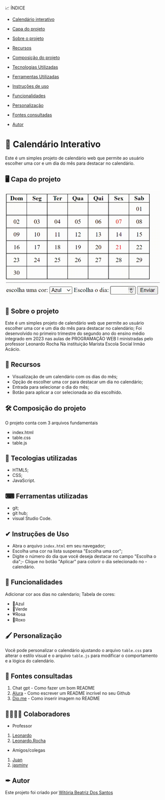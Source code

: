 📈 ÍNDICE

* [Calendário interativo](https://github.com/Witoriabeatriz/Calendario-interativo/tree/main#%EF%B8%8F-capa-do-projeto)

* [Capa do projeto](https://github.com/Witoriabeatriz/Calendario-interativo/tree/main#%EF%B8%8F-capa-do-projeto)
  
* [Sobre o projeto](https://github.com/Witoriabeatriz/Calendario-interativo/tree/main#-sobre-o-projeto)  

* [Recursos](https://github.com/Witoriabeatriz/Calendario-interativo/tree/main#-recursos)

* [Composição do projeto](https://github.com/Witoriabeatriz/Calendario-interativo/blob/main/README.md#%EF%B8%8F-composi%C3%A7%C3%A3o-do-projeto)
 
* [Tecnologias Utilizadas](https://github.com/Witoriabeatriz/Calendario-interativo/tree/main#tecologias-utilizadas)  

* [Ferramentas Utilizadas](https://github.com/Witoriabeatriz/Calendario-interativo/tree/main#-ferramentas-utilizadas)

 * [Instruções de uso](https://github.com/Witoriabeatriz/Calendario-interativo/tree/main#-instru%C3%A7%C3%B5es-de-uso)

* [Funcionalidades](https://github.com/Witoriabeatriz/Calendario-interativo/tree/main#funcionalidades)
  
* [Personalização](https://github.com/Witoriabeatriz/Calendario-interativo/tree/main#-personaliza%C3%A7%C3%A3o)
 
* [Fontes consultadas](https://github.com/Witoriabeatriz/Calendario-interativo/tree/main#-fontes-consultadas)
 
* [Autor](https://github.com/Witoriabeatriz/Calendario-interativo/tree/main#-autor)  
# 📆 Calendário Interativo 
Este é um simples projeto de calendário web que permite ao usuário escolher uma cor e um dia do mês para destacar no calendário.

## 🖥️ Capa do projeto
<img src="imgs/Funcionando.gif">

## 📌 Sobre o projeto 
Este é um simples projeto de calendário web que permite ao usuário escolher uma cor e um dia do mês para destacar no calendário;
Foi desenvolvido no primeiro trimestre do segundo ano do ensino médio integrado em 2023 nas aulas de PROGRAMAÇÃO WEB I ministradas pelo professor Leonardo Rocha Na instituição Marista Escola Social Irmão Acácio.

## 📝 Recursos
- Visualização de um calendário com os dias do mês;
- Opção de escolher uma cor para destacar um dia no calendário;
- Entrada para selecionar o dia do mês;
- Botão para aplicar a cor selecionada ao dia escolhido.

## 🛠️ Composição do projeto 
O projeto conta com 3  arquivos fundamentais 

* index.html
* table.css
* table.js

## 🤖 Tecologias utilizadas
- HTML5;
- CSS;
- JavaScript.

## ⌨ Ferramentas utilizadas
- git; 
- git hub;
- visual Studio Code.
 
## ✔ Instruções de Uso
- Abra o arquivo `index.html` em seu navegador;
- Escolha uma cor na lista suspensa "Escolha uma cor";
- Digite o número do dia que você deseja destacar no campo "Escolha o dia";- Clique no botão "Aplicar" para colorir o dia selecionado no -calendário.
 
## 👾 Funcionalidades
Adicionar cor aos dias no calendario;
Tabela de cores:
* 💙Azul
* 💚Verde
* 💗Rosa
* 💜Roxo

## 🖌 Personalização
Você pode personalizar o calendário ajustando o arquivo `table.css` para alterar o estilo visual e o arquivo `table.js` para modificar o comportamento e a lógica do calendário.

## 🔗 Fontes consultadas
1. Chat gpt - Como fazer um bom README 
2. [Alura](https://www.alura.com.br/artigos/escrever-bom-readme) - Como escrever um README incrível no seu Github  
3. [Dio.me](https://www.dio.me/articles/personalize-o-readme-no-github) - Como inserir imagem no README     

## 🫱🏻‍🫲🏽 Colaboradores

* Professor  
1. [Leonardo](https://github.com/leonardossrocha)
2. [Leonardo.Rocha](https://github.com/leonardoRochaMarista)  

* Amigos/colegas  
1. [Juan](https://github.com/Juanbyluna)
2. [jasminy](https://github.com/jamybr)

## ✒ Autor
Este projeto foi criado por [Witória Beatriz Dos Santos](https://github.com/Witoriabeatriz)
